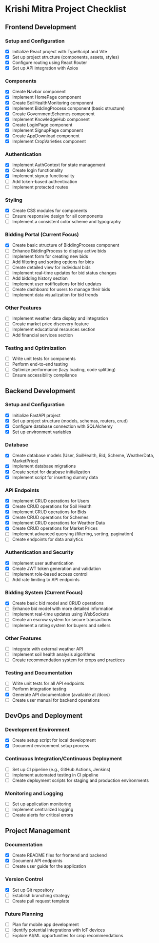 # Krishi Mitra Project Checklist

## Frontend Development

### Setup and Configuration
- [x] Initialize React project with TypeScript and Vite
- [x] Set up project structure (components, assets, styles)
- [x] Configure routing using React Router
- [x] Set up API integration with Axios

### Components
- [x] Create Navbar component
- [x] Implement HomePage component
- [x] Create SoilHealthMonitoring component
- [x] Implement BiddingProcess component (basic structure)
- [x] Create GovernmentSchemes component
- [x] Implement KnowledgeHub component
- [x] Create LoginPage component
- [x] Implement SignupPage component
- [x] Create AppDownload component
- [x] Implement CropVarieties component

### Authentication
- [x] Implement AuthContext for state management
- [x] Create login functionality
- [x] Implement signup functionality
- [ ] Add token-based authentication
- [ ] Implement protected routes

### Styling
- [x] Create CSS modules for components
- [ ] Ensure responsive design for all components
- [ ] Implement a consistent color scheme and typography

### Bidding Portal (Current Focus)
- [x] Create basic structure of BiddingProcess component
- [ ] Enhance BiddingProcess to display active bids
- [ ] Implement form for creating new bids
- [ ] Add filtering and sorting options for bids
- [ ] Create detailed view for individual bids
- [ ] Implement real-time updates for bid status changes
- [ ] Add bidding history section
- [ ] Implement user notifications for bid updates
- [ ] Create dashboard for users to manage their bids
- [ ] Implement data visualization for bid trends

### Other Features
- [ ] Implement weather data display and integration
- [ ] Create market price discovery feature
- [ ] Implement educational resources section
- [ ] Add financial services section

### Testing and Optimization
- [ ] Write unit tests for components
- [ ] Perform end-to-end testing
- [ ] Optimize performance (lazy loading, code splitting)
- [ ] Ensure accessibility compliance

## Backend Development

### Setup and Configuration
- [x] Initialize FastAPI project
- [x] Set up project structure (models, schemas, routers, crud)
- [x] Configure database connection with SQLAlchemy
- [x] Set up environment variables

### Database
- [x] Create database models (User, SoilHealth, Bid, Scheme, WeatherData, MarketPrice)
- [x] Implement database migrations
- [x] Create script for database initialization
- [x] Implement script for inserting dummy data

### API Endpoints
- [x] Implement CRUD operations for Users
- [x] Create CRUD operations for Soil Health
- [x] Implement CRUD operations for Bids
- [x] Create CRUD operations for Schemes
- [x] Implement CRUD operations for Weather Data
- [x] Create CRUD operations for Market Prices
- [ ] Implement advanced querying (filtering, sorting, pagination)
- [ ] Create endpoints for data analytics

### Authentication and Security
- [x] Implement user authentication
- [x] Create JWT token generation and validation
- [ ] Implement role-based access control
- [ ] Add rate limiting to API endpoints

### Bidding System (Current Focus)
- [x] Create basic bid model and CRUD operations
- [ ] Enhance bid model with more detailed information
- [ ] Implement real-time updates using WebSockets
- [ ] Create an escrow system for secure transactions
- [ ] Implement a rating system for buyers and sellers

### Other Features
- [ ] Integrate with external weather API
- [ ] Implement soil health analysis algorithms
- [ ] Create recommendation system for crops and practices

### Testing and Documentation
- [ ] Write unit tests for all API endpoints
- [ ] Perform integration testing
- [x] Generate API documentation (available at /docs)
- [ ] Create user manual for backend operations

## DevOps and Deployment

### Development Environment
- [x] Create setup script for local development
- [x] Document environment setup process

### Continuous Integration/Continuous Deployment
- [ ] Set up CI pipeline (e.g., GitHub Actions, Jenkins)
- [ ] Implement automated testing in CI pipeline
- [ ] Create deployment scripts for staging and production environments

### Monitoring and Logging
- [ ] Set up application monitoring
- [ ] Implement centralized logging
- [ ] Create alerts for critical errors

## Project Management

### Documentation
- [x] Create README files for frontend and backend
- [x] Document API endpoints
- [ ] Create user guide for the application

### Version Control
- [x] Set up Git repository
- [ ] Establish branching strategy
- [ ] Create pull request template

### Future Planning
- [ ] Plan for mobile app development
- [ ] Identify potential integrations with IoT devices
- [ ] Explore AI/ML opportunities for crop recommendations